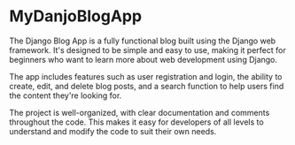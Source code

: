 # MyDanjoBlogApp

The Django Blog App is a fully functional blog built using the Django web framework. It's designed to be simple and easy to use, making it perfect for beginners who want to learn more about web development using Django.

The app includes features such as user registration and login, the ability to create, edit, and delete blog posts, and a search function to help users find the content they're looking for.

The project is well-organized, with clear documentation and comments throughout the code. This makes it easy for developers of all levels to understand and modify the code to suit their own needs.
